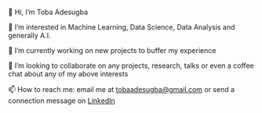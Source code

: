 👋 Hi, I’m Toba Adesugba

👀 I’m interested in Machine Learning, Data Science, Data Analysis and generally A.I.

🌱 I’m currently working on new projects to buffer my experience

💞️ I’m looking to collaborate on any projects, research, talks or even a coffee chat about any of my above interests

📫 How to reach me: email me at tobaadesugba@gmail.com or send a connection message on [LinkedIn](https://www.linkedin.com/in/tobaadesugba/)
